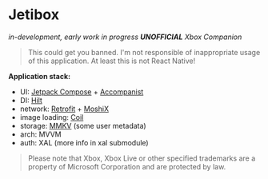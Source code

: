 #  Jetibox
_in-development, early work in progress __UNOFFICIAL__ Xbox Companion_

> This could get you banned. I'm not responsible of inappropriate usage of this application.
> At least this is not React Native!

__Application stack:__
- UI: [Jetpack Compose](https://developer.android.com/jetpack/compose) + [Accompanist](https://github.com/google/accompanist)
- DI: [Hilt](https://dagger.dev/hilt/)
- network: [Retrofit](https://github.com/square/retrofit) + [MoshiX](https://github.com/ZacSweers/MoshiX/)
- image loading: [Coil](https://github.com/coil-kt/coil)
- storage: [MMKV](https://github.com/Tencent/MMKV) (some user metadata)
- arch: MVVM
- auth: XAL (more info in xal submodule)

> Please note that Xbox, Xbox Live or other specified trademarks are a property of Microsoft Corporation and are protected by law.